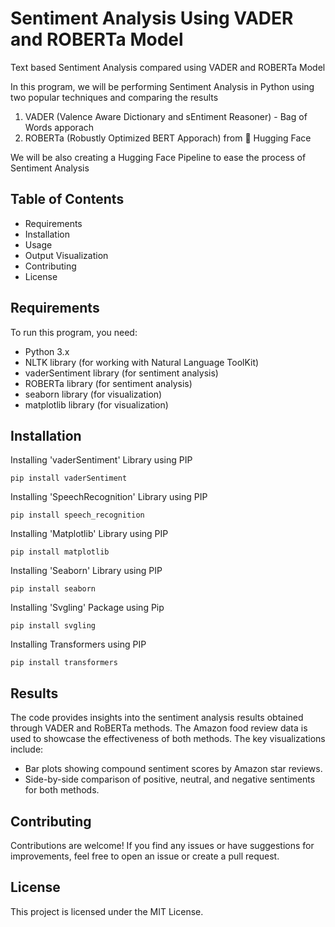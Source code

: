 # Sentiment Analysis Using VADER and ROBERTa Model
Text based Sentiment Analysis compared using VADER and ROBERTa Model

In this program, we will be performing Sentiment Analysis in Python using two popular techniques and comparing the results

1.   VADER (Valence Aware Dictionary and sEntiment Reasoner) - Bag of Words apporach 
2.   ROBERTa (Robustly Optimized BERT Apporach) from 🤗 Hugging Face

We will be also creating a Hugging Face Pipeline to ease the process of Sentiment Analysis

## Table of Contents
- Requirements
- Installation
- Usage
- Output Visualization
- Contributing
- License

## Requirements
To run this program, you need:

- Python 3.x
- NLTK library (for working with Natural Language ToolKit)
- vaderSentiment library (for sentiment analysis)
- ROBERTa library (for sentiment analysis)
- seaborn library (for visualization)
- matplotlib library (for visualization)

## Installation

Installing 'vaderSentiment' Library using PIP

`pip install vaderSentiment`

Installing 'SpeechRecognition' Library using PIP

`pip install speech_recognition`

Installing 'Matplotlib' Library using PIP

`pip install matplotlib`

Installing 'Seaborn' Library using PIP

`pip install seaborn`

Installing 'Svgling' Package using Pip

`pip install svgling`

Installing Transformers using PIP

`pip install transformers`

## Results

The code provides insights into the sentiment analysis results obtained through VADER and RoBERTa methods. The Amazon food review data is used to showcase the effectiveness of both methods. The key visualizations include:

- Bar plots showing compound sentiment scores by Amazon star reviews.
- Side-by-side comparison of positive, neutral, and negative sentiments for both methods.

## Contributing

Contributions are welcome! If you find any issues or have suggestions for improvements, feel free to open an issue or create a pull request.

## License

This project is licensed under the MIT License.
